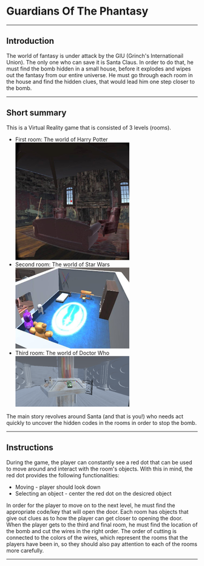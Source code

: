 <h1> Guardians Of The Phantasy </h1>
<hr/>
<h2>Introduction</h2>

The world of fantasy is under attack by the GIU (Grinch's Internationail Union).
The only one who can save it is Santa Claus. In order to do that, he must find the bomb hidden in a small house, before it explodes and wipes out the fantasy from our entire universe. He must go through each room in the house and find the hidden clues, that would lead him one step closer to the bomb. 

<hr/>
<h2>Short summary</h2>

This is a Virtual Reality game that is consisted of 3 levels (rooms). 

<ul>
  <li>First room: The world of Harry Potter</li>
  <img src='https://github.com/VerGjor/guardians-of-the-phantasy/blob/main/Assets/In-Game/46511257_201485330775020_2040284580006592512_n.jpg?raw=true' width='300px'/>
  <br/>
  <li>Second room: The world of Star Wars</li>
  <img src='https://github.com/VerGjor/guardians-of-the-phantasy/blob/main/Assets/In-Game/30185414_1950343071645087_726376317_n.jpg?raw=true' width='300px'/>
  <br/>
  <li>Third room: The world of Doctor Who</li>
  <img src='https://github.com/VerGjor/guardians-of-the-phantasy/blob/main/Assets/In-Game/50732308_389861765143266_2945909070369914880_n.png?raw=true' width='300px'/>
</ul>
  
The main story revolves around Santa (and that is you!) who needs act quickly to uncover the hidden codes in the rooms in order to stop the bomb. 

<hr/>
<h2>Instructions</h2>

During the game, the player can constantly see a red dot that can be used to move around and interact with the room's objects. With this in mind, the red dot provides the following functionalities:
<ul>
  <li>Moving - player should look down</li>
  <li>Selecting an object - center the red dot on the desicred object</li>
</ul>

In order for the player to move on to the next level, he must find the appropriate code/key that will open the door. Each room has objects that give out clues as to how the player can get closer to opening the door. When the player gets to the third and final room, he must find the location of the bomb and cut the wires in the right order. The order of cutting is connected to the colors of the wires, which represent the rooms that the players have been in, so they should also pay attention to each of the rooms more carefully.

<hr/>
